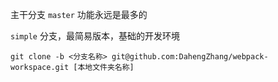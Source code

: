 主干分支 `master` 功能永远是最多的

`simple` 分支，最简易版本，基础的开发环境


```
git clone -b <分支名称> git@github.com:DahengZhang/webpack-workspace.git [本地文件夹名称]
```
